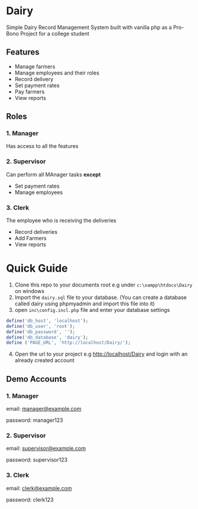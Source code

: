 Dairy
=====

Simple Dairy Record Management System built with vanilla php as a Pro-Bono Project for a college student

## Features 
* Manage farmers
* Manage employees and their roles
* Record delivery
* Set payment rates
* Pay farmers
* View reports

## Roles
### 1.  Manager
Has access to all the features
### 2.  Supervisor
Can perform all MAnager tasks **except**
* Set payment rates
* Manage employees

### 3.  Clerk
The employee who is receiving the deliveries
* Record deliveries
* Add Farmers
* View reports

# Quick Guide

1. Clone this repo to your documents root e.g under `c:\xampp\htdocs\Dairy` on windows
2. Import the `dairy.sql` file to your database. (You can create a database called dairy using phpmyadmin and import this file into it)
3. open `inc\config.incl.php` file and enter your database settings
```php
define('db_host', 'localhost');
define('db_user', 'root');
define('db_password', '');
define('db_database', 'dairy');
define ('PAGE_URL', 'http://localhost/Dairy/');
```
4. Open the url to your project e.g [http://localhost/Dairy](http://localhost/Dairy) and login with an already created account

## Demo Accounts
### 1. Manager
email: manager@example.com

password: manager123
### 2. Supervisor
email: supervisor@example.com

password: supervisor123
### 3. Clerk
email: clerk@example.com

password: clerk123 
 


